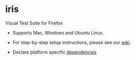 # iris
Visual Test Suite for Firefox

* Supports Mac, Windows and Ubuntu Linux.
* For step-by-step setup instructions, please see our [wiki](https://github.com/mozilla/iris/wiki/Setup).

* Declare platform specific [dependencies](http://setuptools.readthedocs.io/en/latest/setuptools.html#declaring-platform-specific-dependencies)
